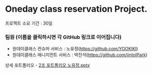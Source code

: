 # Oneday class reservation Project.

프로젝트 소요 기간 : 30일

### 팀원 (이름을 클릭하시면 각 GitHub 링크로 이어집니다)
- 원데이클래스 컨슈머 서비스 : 노유정(https://github.com/YOOKIKI)
- 원데이클래스 매니지먼트 서비스 : 박진석(https://github.com/jintolPark)

상세 포트폴리오 - [2조 포트폴리오 노유정.pptx](https://github.com/YOOKIKI/oneday/files/9010676/2.pptx)
